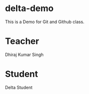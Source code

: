 # delta-demo
This is a Demo for Git and Github class.

# Teacher
Dhiraj Kumar Singh

# Student
Delta Student